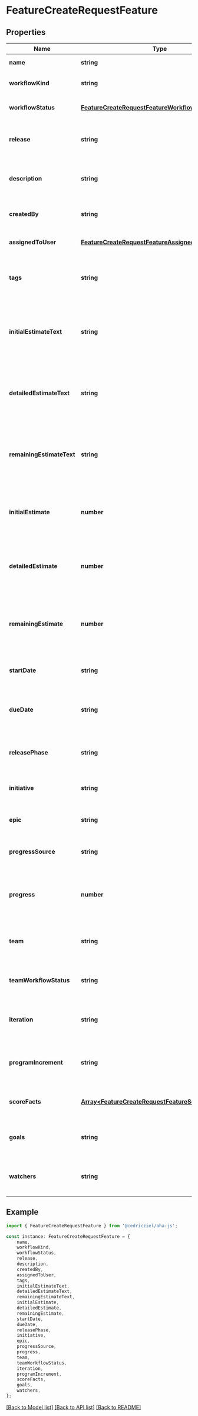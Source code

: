 # FeatureCreateRequestFeature


## Properties

Name | Type | Description | Notes
------------ | ------------- | ------------- | -------------
**name** | **string** | Name of the feature | [default to undefined]
**workflowKind** | **string** | Type of feature | [optional] [default to undefined]
**workflowStatus** | [**FeatureCreateRequestFeatureWorkflowStatus**](FeatureCreateRequestFeatureWorkflowStatus.md) |  | [optional] [default to undefined]
**release** | **string** | Numeric ID or key of the release the feature should be created in | [optional] [default to undefined]
**description** | **string** | Description of the feature — may include HTML formatting | [optional] [default to undefined]
**createdBy** | **string** | Email address of the user who created the feature | [optional] [default to undefined]
**assignedToUser** | [**FeatureCreateRequestFeatureAssignedToUser**](FeatureCreateRequestFeatureAssignedToUser.md) |  | [optional] [default to undefined]
**tags** | **string** | Tags to add to the feature. Multiple tags must be separated by commas | [optional] [default to undefined]
**initialEstimateText** | **string** | The initial estimated effort in time or story points for this feature, depending on the capacity units configured | [optional] [default to undefined]
**detailedEstimateText** | **string** | The detailed estimated effort in time or story points for this feature, depending on the capacity units configured | [optional] [default to undefined]
**remainingEstimateText** | **string** | The remaining estimated effort in time or story points for this feature, depending on the capacity units configured | [optional] [default to undefined]
**initialEstimate** | **number** | Set the initial estimated effort in minutes or story points, depending on the capacity units configured | [optional] [default to undefined]
**detailedEstimate** | **number** | Set the detailed estimated effort in minutes or story points, depending on the capacity units configured | [optional] [default to undefined]
**remainingEstimate** | **number** | Set the remaining estimated effort in minutes or story points, depending on the capacity units configured | [optional] [default to undefined]
**startDate** | **string** | Date that work will start on the feature in format YYYY-MM-DD | [optional] [default to undefined]
**dueDate** | **string** | Date that work is due to be completed on the feature in format YYYY-MM-DD | [optional] [default to undefined]
**releasePhase** | **string** | Name or id of release phase which the feature belongs to | [optional] [default to undefined]
**initiative** | **string** | Name or id of initiative which the feature belongs to | [optional] [default to undefined]
**epic** | **string** | Name or id of epic which the feature belongs to | [optional] [default to undefined]
**progressSource** | **string** | Source for calculating progress on the feature | [optional] [default to undefined]
**progress** | **number** | Progress completed on the feature. May only be set when the progress_source is manual | [optional] [default to undefined]
**team** | **string** | Numeric ID or key of the Develop team to assign the feature to | [optional] [default to undefined]
**teamWorkflowStatus** | **string** | Team status of the feature — must be a valid status for the selected team | [optional] [default to undefined]
**iteration** | **string** | ID of sprint to assign the feature to, must belong to the selected team | [optional] [default to undefined]
**programIncrement** | **string** | Numeric ID or key of the PI to assign the feature to, must belong to the selected team | [optional] [default to undefined]
**scoreFacts** | [**Array&lt;FeatureCreateRequestFeatureScoreFactsInner&gt;**](FeatureCreateRequestFeatureScoreFactsInner.md) | Score facts to add to the feature (e.g., Benefit, Effort) | [optional] [default to undefined]
**goals** | **string** | Comma-separated list of goal IDs to associate with the feature | [optional] [default to undefined]
**watchers** | **string** | Comma-separated list of user IDs to add as watchers to the feature | [optional] [default to undefined]

## Example

```typescript
import { FeatureCreateRequestFeature } from '@cedricziel/aha-js';

const instance: FeatureCreateRequestFeature = {
    name,
    workflowKind,
    workflowStatus,
    release,
    description,
    createdBy,
    assignedToUser,
    tags,
    initialEstimateText,
    detailedEstimateText,
    remainingEstimateText,
    initialEstimate,
    detailedEstimate,
    remainingEstimate,
    startDate,
    dueDate,
    releasePhase,
    initiative,
    epic,
    progressSource,
    progress,
    team,
    teamWorkflowStatus,
    iteration,
    programIncrement,
    scoreFacts,
    goals,
    watchers,
};
```

[[Back to Model list]](../README.md#documentation-for-models) [[Back to API list]](../README.md#documentation-for-api-endpoints) [[Back to README]](../README.md)
